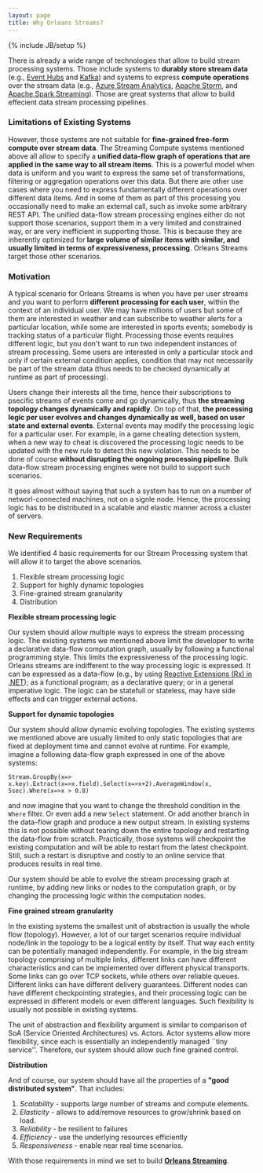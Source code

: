 ```yaml
---
layout: page
title: Why Orleans Streams?
---
```

{% include JB/setup %}


There is already a wide range of technologies that allow to build stream processing systems.
Those include systems to **durably store stream data** (e.g., [Event Hubs](http://azure.microsoft.com/en-us/services/event-hubs/) and [Kafka](http://kafka.apache.org/)) and systems to express **compute operations** over the stream data (e.g., [Azure Stream Analytics](http://azure.microsoft.com/en-us/services/stream-analytics/), [Apache Storm](https://storm.apache.org/), and [Apache Spark Streaming](https://spark.apache.org/streaming/)). Those are great systems that allow to build effecient data stream processing pipelines.

### Limitations of Existing Systems
However, those systems are not suitable for **fine-grained free-form compute over stream data**. The Streaming Compute systems mentioned above all allow to specify a **unified data-flow graph of operations that are applied in the same way to all stream items**. This is a powerful model when data is uniform and you want to express the same set of transformations, filtering or aggregation operations over this data.
But there are other use cases where you need to express fundamentally different operations over different data items. And in some of them as part of this processing you occasionally need to make an external call, such as invoke some arbitrary REST API. The unified data-flow stream processing engines either do not support those scenarios, support them in a very limited and constrained way, or are very inefficient in supporting those. This is because they are inherently optimized for **large volume of similar items with similar, and usually limited in terms of expressiveness, processing**. Orleans Streams target those other scenarios.

### Motivation
A typical scenario for Orleans Streams is when you have per user streams and you want to perform **different processing for each user**, within the context of an individual user. We may have millions of users but some of them are interested in weather and can subscribe to weather alerts for a particular location, while some are interested in sports events; somebody is tracking status of a particular flight. Processing those events requires different logic, but you don't want to run two independent instances of stream processing. Some users are interested in only a particular stock and only if certain external condition applies, condition that may not necessarily be part of the stream data (thus needs to be checked dynamically at runtime as part of processing).

Users change their interests all the time, hence their subscriptions to psecific streams of events come and go dynamically, thus **the streaming topology changes dynamically and rapidly**. On top of that, **the processing logic per user evolves and changes dynamically as well, based on user state and external events**. External events may modify the  processing logic for a particular user. For example, in a game cheating detection system, when a new way to cheat is discovered the processing logic needs to be updated with the new rule to detect this new violation. This needs to be done of course **without disrupting the ongoing processing pipeline**. Bulk data-flow stream processing engines were not build to support such scenarios.

It goes almost without saying that such a system has to run on a number of networl-connected machines, not on a signle node. Hence, the processing logic has to be distributed in a scalable and elastic manner across a cluster of servers.

### New Requirements

We identified 4 basic requirements for our Stream Processing system that will allow it to target the above scenarios.

1. Flexible stream processing logic
2. Support for highly dynamic topologies
3. Fine-grained stream granularity
4. Distribution

**Flexible stream processing logic**

Our system should allow multiple ways to express the stream processing logic. The existing systems we mentioned above limit the developer to write a declarative data-flow computation graph, usually by following a functional programming style. This limits the expressiveness of the processing logic. Orleans streams are indifferent to the way processing logic is expressed. It can be expressed as a data-flow (e.g., by using [Reactive Extensions (Rx) in .NET](https://msdn.microsoft.com/en-us/data/gg577609.aspx)); as a functional program; as a declarative query; or in a general imperative logic. The logic can be statefull or stateless, may have side effects and can trigger external actions.

**Support for dynamic topologies**

Our system should allow dynamic evolving topologies. The existing systems we mentioned above are usually limited to only static topologies that are fixed at deployment time and cannot evolve at runtime. For example, imagine a following data-flow graph expressed in one of the above systems:

``
Stream.GroupBy(x=> x.key).Extract(x=>x.field).Select(x=>x+2).AverageWindow(x, 5sec).Where(x=>x > 0.8) 
``

and now imagine that you want to change the threshold condition in the `Where` filter. Or even add a new `Select` statement. Or add another branch in the data-flow graph and produce a new output stream.
In existing systems this is not possible without tearing down the entire topology and restarting the data-flow from scratch. Practically, those systems will checkpoint the existing computation and will be able to restart from the latest checkpoint. Still, such a restart is disruptive and costly to an online service that produces results in real time.

Our system should be able to evolve the stream processing graph at runtime, by adding new links or nodes to the computation graph, or by changing the processing logic within the computation nodes.

**Fine grained stream granularity**

In the existing systems the smallest unit of abstraction is usually the whole flow (topology). However, a lot of our target scenarios require individual node/link in the topology to be a logical entity by itself. That way each entity can be potentially managed independently. For example, in the big stream topology comprising of multiple links, different links can have different characteristics and can be implemented over different physical transports. Some links can go over TCP sockets, while others over reliable queues. Different links can have different delivery guarantees. Different nodes can have different checkpointing strategies, and their processing logic can be expressed in different models or even different languages. Such flexibility is usually not possible in existing systems.

The unit of abstraction and flexibility argument is similar to comparison of SoA (Service Oriented Architectures) vs. Actors. Actor systems allow more flexibility, since each is essentially an independently managed ``tiny service''. Therefore, our system should allow such fine grained control.

**Distribution**

And of course, our system should have all the properties of a **"good distributed system"**. That includes:

1. _Scalability_ - supports large number of streams and compute elements.
2. _Elasticity_ - allows to add/remove resources to grow/shrink based on load.
3. _Reliability_ - be resilient to failures
4. _Efficiency_ - use the underlying resources efficiently
5. _Responsiveness_ - enable near real time scenarios.

With those requirements in mind we set to build [**Orleans Streaming**](index).

